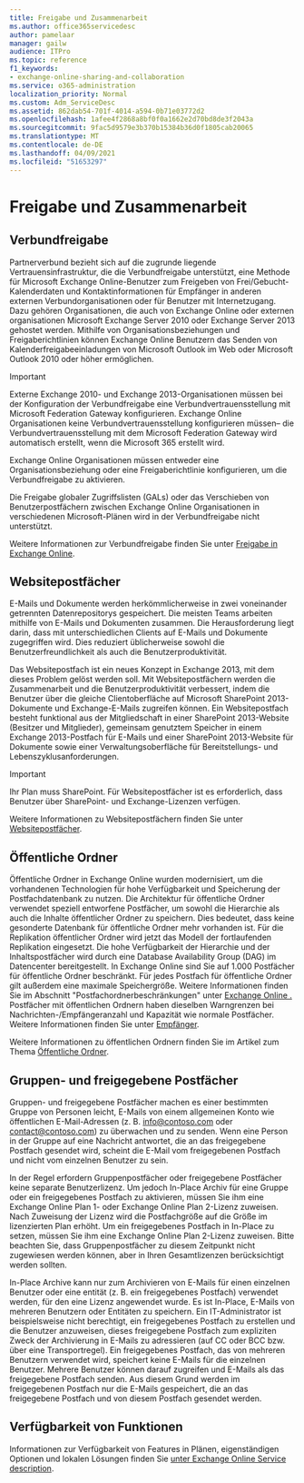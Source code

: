 ```yaml
---
title: Freigabe und Zusammenarbeit
ms.author: office365servicedesc
author: pamelaar
manager: gailw
audience: ITPro
ms.topic: reference
f1_keywords:
- exchange-online-sharing-and-collaboration
ms.service: o365-administration
localization_priority: Normal
ms.custom: Adm_ServiceDesc
ms.assetid: 862dab54-701f-4014-a594-0b71e03772d2
ms.openlocfilehash: 1afee4f2868a8bf0f0a1662e2d70bd8de3f2043a
ms.sourcegitcommit: 9fac5d9579e3b370b15384b36d0f1805cab20065
ms.translationtype: MT
ms.contentlocale: de-DE
ms.lasthandoff: 04/09/2021
ms.locfileid: "51653297"
---
```

# <a name="sharing-and-collaboration"></a>Freigabe und Zusammenarbeit

## <a name="federated-sharing"></a>Verbundfreigabe

Partnerverbund bezieht sich auf die zugrunde liegende Vertrauensinfrastruktur, die die Verbundfreigabe unterstützt, eine Methode für Microsoft Exchange Online-Benutzer zum Freigeben von Frei/Gebucht-Kalenderdaten und Kontaktinformationen für Empfänger in anderen externen Verbundorganisationen oder für Benutzer mit Internetzugang. Dazu gehören Organisationen, die auch von Exchange Online oder externen organisationen Microsoft Exchange Server 2010 oder Exchange Server 2013 gehostet werden. Mithilfe von Organisationsbeziehungen und Freigaberichtlinien können Exchange Online Benutzern das Senden von Kalenderfreigabeeinladungen von Microsoft Outlook im Web oder Microsoft Outlook 2010 oder höher ermöglichen.
  
> [!IMPORTANT]
>  Externe Exchange 2010- und Exchange 2013-Organisationen müssen bei der Konfiguration der Verbundfreigabe eine Verbundvertrauensstellung mit Microsoft Federation Gateway konfigurieren. Exchange Online Organisationen keine Verbundvertrauensstellung konfigurieren müssen– die Verbundvertrauensstellung mit dem Microsoft Federation Gateway wird automatisch erstellt, wenn die Microsoft 365 erstellt wird. 
>
>  Exchange Online Organisationen müssen entweder eine Organisationsbeziehung oder eine Freigaberichtlinie konfigurieren, um die Verbundfreigabe zu aktivieren. 
>
>  Die Freigabe globaler Zugriffslisten (GALs) oder das Verschieben von Benutzerpostfächern zwischen Exchange Online Organisationen in verschiedenen Microsoft-Plänen wird in der Verbundfreigabe nicht unterstützt. 
  
Weitere Informationen zur Verbundfreigabe finden Sie unter [Freigabe in Exchange Online](/exchange/sharing/sharing).
  
## <a name="site-mailboxes"></a>Websitepostfächer

E-Mails und Dokumente werden herkömmlicherweise in zwei voneinander getrennten Datenrepositorys gespeichert. Die meisten Teams arbeiten mithilfe von E-Mails und Dokumenten zusammen. Die Herausforderung liegt darin, dass mit unterschiedlichen Clients auf E-Mails und Dokumente zugegriffen wird. Dies reduziert üblicherweise sowohl die Benutzerfreundlichkeit als auch die Benutzerproduktivität.
  
Das Websitepostfach ist ein neues Konzept in Exchange 2013, mit dem dieses Problem gelöst werden soll. Mit Websitepostfächern werden die Zusammenarbeit und die Benutzerproduktivität verbessert, indem die Benutzer über die gleiche Clientoberfläche auf Microsoft SharePoint 2013-Dokumente und Exchange-E-Mails zugreifen können. Ein Websitepostfach besteht funktional aus der Mitgliedschaft in einer SharePoint 2013-Website (Besitzer und Mitglieder), gemeinsam genutztem Speicher in einem Exchange 2013-Postfach für E-Mails und einer SharePoint 2013-Website für Dokumente sowie einer Verwaltungsoberfläche für Bereitstellungs- und Lebenszyklusanforderungen.
  
> [!IMPORTANT]
> Ihr Plan muss SharePoint. Für Websitepostfächer ist es erforderlich, dass Benutzer über SharePoint- und Exchange-Lizenzen verfügen. 
  
Weitere Informationen zu Websitepostfächern finden Sie unter [Websitepostfächer](/exchange/collaboration-exo/collaboration-exo).
  
## <a name="public-folders"></a>Öffentliche Ordner

Öffentliche Ordner in Exchange Online wurden modernisiert, um die vorhandenen Technologien für hohe Verfügbarkeit und Speicherung der Postfachdatenbank zu nutzen. Die Architektur für öffentliche Ordner verwendet speziell entworfene Postfächer, um sowohl die Hierarchie als auch die Inhalte öffentlicher Ordner zu speichern. Dies bedeutet, dass keine gesonderte Datenbank für öffentliche Ordner mehr vorhanden ist. Für die Replikation öffentlicher Ordner wird jetzt das Modell der fortlaufenden Replikation eingesetzt. Die hohe Verfügbarkeit der Hierarchie und der Inhaltspostfächer wird durch eine Database Availability Group (DAG) im Datencenter bereitgestellt. In Exchange Online sind Sie auf 1.000 Postfächer für öffentliche Ordner beschränkt. Für jedes Postfach für öffentliche Ordner gilt außerdem eine maximale Speichergröße. Weitere Informationen finden Sie im Abschnitt "Postfachordnerbeschränkungen" unter [Exchange Online .](exchange-online-limits.md) Postfächer mit öffentlichen Ordnern haben dieselben Warngrenzen bei Nachrichten-/Empfängeranzahl und Kapazität wie normale Postfächer. Weitere Informationen finden Sie unter [Empfänger](recipients.md). 
  
Weitere Informationen zu öffentlichen Ordnern finden Sie im Artikel zum Thema [Öffentliche Ordner](/exchange/collaboration-exo/public-folders/public-folders).
  
## <a name="group-and-shared-mailboxes"></a>Gruppen- und freigegebene Postfächer

Gruppen- und freigegebene Postfächer machen es einer bestimmten Gruppe von Personen leicht, E-Mails von einem allgemeinen Konto wie öffentlichen E-Mail-Adressen (z. B. info@contoso.com oder contact@contoso.com) zu überwachen und zu senden. Wenn eine Person in der Gruppe auf eine Nachricht antwortet, die an das freigegebene Postfach gesendet wird, scheint die E-Mail vom freigegebenen Postfach und nicht vom einzelnen Benutzer zu sein.
  
In der Regel erfordern Gruppenpostfächer oder freigegebene Postfächer keine separate Benutzerlizenz. Um jedoch In-Place Archiv für eine Gruppe oder ein freigegebenes Postfach zu aktivieren, müssen Sie ihm eine Exchange Online Plan 1- oder Exchange Online Plan 2-Lizenz zuweisen. Nach Zuweisung der Lizenz wird die Postfachgröße auf die Größe im lizenzierten Plan erhöht. Um ein freigegebenes Postfach in In-Place zu setzen, müssen Sie ihm eine Exchange Online Plan 2-Lizenz zuweisen. Bitte beachten Sie, dass Gruppenpostfächer zu diesem Zeitpunkt nicht zugewiesen werden können, aber in Ihren Gesamtlizenzen berücksichtigt werden sollten.
  
In-Place Archive kann nur zum Archivieren von E-Mails für einen einzelnen Benutzer oder eine entität (z. B. ein freigegebenes Postfach) verwendet werden, für den eine Lizenz angewendet wurde. Es ist In-Place, E-Mails von mehreren Benutzern oder Entitäten zu speichern. Ein IT-Administrator ist beispielsweise nicht berechtigt, ein freigegebenes Postfach zu erstellen und die Benutzer anzuweisen, dieses freigegebene Postfach zum expliziten Zweck der Archivierung in E-Mails zu adressieren (auf CC oder BCC bzw. über eine Transportregel). Ein freigegebenes Postfach, das von mehreren Benutzern verwendet wird, speichert keine E-Mails für die einzelnen Benutzer. Mehrere Benutzer können darauf zugreifen und E-Mails als das freigegebene Postfach senden. Aus diesem Grund werden im freigegebenen Postfach nur die E-Mails gespeichert, die an das freigegebene Postfach und von diesem Postfach gesendet werden.
  
## <a name="feature-availability"></a>Verfügbarkeit von Funktionen

Informationen zur Verfügbarkeit von Features in Plänen, eigenständigen Optionen und lokalen Lösungen finden Sie [unter Exchange Online Service description](exchange-online-service-description.md).
